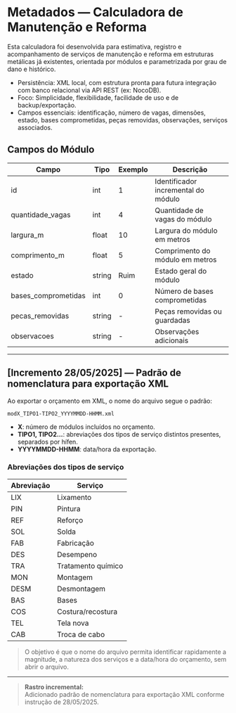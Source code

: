 # Metadados — Calculadora de Manutenção e Reforma

Esta calculadora foi desenvolvida para estimativa, registro e acompanhamento de serviços de manutenção e reforma em estruturas metálicas já existentes, orientada por módulos e parametrizada por grau de dano e histórico.

- Persistência: XML local, com estrutura pronta para futura integração com banco relacional via API REST (ex: NocoDB).
- Foco: Simplicidade, flexibilidade, facilidade de uso e de backup/exportação.
- Campos essenciais: identificação, número de vagas, dimensões, estado, bases comprometidas, peças removidas, observações, serviços associados.

<!--
  Incremento: Atualizado para refletir os campos e estrutura do index.html (28/05/2025).
  Referência: index.html, exportarXML/importarXML.
-->

## Campos do Módulo

| Campo                | Tipo    | Exemplo | Descrição                                      |
|----------------------|---------|---------|------------------------------------------------|
| id                   | int     | 1       | Identificador incremental do módulo             |
| quantidade_vagas     | int     | 4       | Quantidade de vagas do módulo                   |
| largura_m            | float   | 10      | Largura do módulo em metros                     |
| comprimento_m        | float   | 5       | Comprimento do módulo em metros                 |
| estado               | string  | Ruim    | Estado geral do módulo                          |
| bases_comprometidas  | int     | 0       | Número de bases comprometidas                   |
| pecas_removidas      | string  | -       | Peças removidas ou guardadas                    |
| observacoes          | string  | -       | Observações adicionais                          |

---

## [Incremento 28/05/2025] — Padrão de nomenclatura para exportação XML

Ao exportar o orçamento em XML, o nome do arquivo segue o padrão:

```
modX_TIPO1-TIPO2_YYYYMMDD-HHMM.xml
```

- **X**: número de módulos incluídos no orçamento.
- **TIPO1, TIPO2...**: abreviações dos tipos de serviço distintos presentes, separados por hífen.
- **YYYYMMDD-HHMM**: data/hora da exportação.

### Abreviações dos tipos de serviço

| Abreviação | Serviço               |
|------------|----------------------|
| LIX        | Lixamento            |
| PIN        | Pintura              |
| REF        | Reforço              |
| SOL        | Solda                |
| FAB        | Fabricação           |
| DES        | Desempeno            |
| TRA        | Tratamento químico   |
| MON        | Montagem             |
| DESM       | Desmontagem          |
| BAS        | Bases                |
| COS        | Costura/recostura    |
| TEL        | Tela nova            |
| CAB        | Troca de cabo        |

> O objetivo é que o nome do arquivo permita identificar rapidamente a magnitude, a natureza dos serviços e a data/hora do orçamento, sem abrir o arquivo.

---

> **Rastro incremental:**  
> Adicionado padrão de nomenclatura para exportação XML conforme instrução de 28/05/2025.
